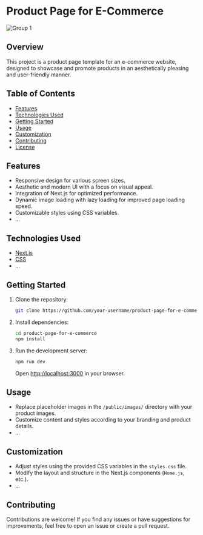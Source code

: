 # Product Page for E-Commerce

![Group 1](https://github.com/DevShahmeer/product-page-e-commerce/assets/108333592/0986ccf6-f521-4809-ae0b-098e1efec26b)

## Overview

This project is a product page template for an e-commerce website, designed to showcase and promote products in an aesthetically pleasing and user-friendly manner.

## Table of Contents

- [Features](#features)
- [Technologies Used](#technologies-used)
- [Getting Started](#getting-started)
- [Usage](#usage)
- [Customization](#customization)
- [Contributing](#contributing)
- [License](#license)

## Features

- Responsive design for various screen sizes.
- Aesthetic and modern UI with a focus on visual appeal.
- Integration of Next.js for optimized performance.
- Dynamic image loading with lazy loading for improved page loading speed.
- Customizable styles using CSS variables.
- ...

## Technologies Used

- [Next.js](https://nextjs.org/)
- [CSS](https://developer.mozilla.org/en-US/docs/Web/CSS)
- ...

## Getting Started

1. Clone the repository:

   ```bash
   git clone https://github.com/your-username/product-page-for-e-commerce.git
   ```

2. Install dependencies:

   ```bash
   cd product-page-for-e-commerce
   npm install
   ```

3. Run the development server:

   ```bash
   npm run dev
   ```

   Open [http://localhost:3000](http://localhost:3000) in your browser.

## Usage

- Replace placeholder images in the `/public/images/` directory with your product images.
- Customize content and styles according to your branding and product details.
- ...

## Customization

- Adjust styles using the provided CSS variables in the `styles.css` file.
- Modify the layout and structure in the Next.js components (`Home.js`, etc.).
- ...

## Contributing

Contributions are welcome! If you find any issues or have suggestions for improvements, feel free to open an issue or create a pull request.

